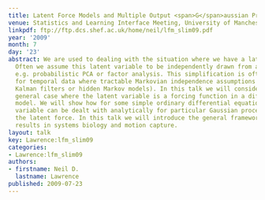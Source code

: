 ```yaml
---
title: Latent Force Models and Multiple Output <span>G</span>aussian Processes
venue: Statistics and Learning Interface Meeting, University of Manchester, U.K.
linkpdf: ftp://ftp.dcs.shef.ac.uk/home/neil/lfm_slim09.pdf
year: '2009'
month: 7
day: '23'
abstract: We are used to dealing with the situation where we have a latent variable.
  Often we assume this latent variable to be independently drawn from a distribution,
  e.g. probabilistic PCA or factor analysis. This simplification is often extended
  for temporal data where tractable Markovian independence assumptions are used (e.g.
  Kalman filters or hidden Markov models). In this talk we will consider the more
  general case where the latent variable is a forcing function in a differential equation
  model. We will show how for some simple ordinary differential equations the latent
  variable can be dealt with analytically for particular Gaussian process priors over
  the latent force. In this talk we will introduce the general framework and present
  results in systems biology and motion capture.
layout: talk
key: Lawrence:lfm_slim09
categories:
- Lawrence:lfm_slim09
authors:
- firstname: Neil D.
  lastname: Lawrence
published: 2009-07-23
---
```

